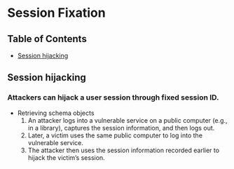 # Session Fixation

## Table of Contents
- [Session hijacking](#session-hijacking)

## Session hijacking

### Attackers can hijack a user session through fixed session ID.

- Retrieving schema objects
  1. An attacker logs into a vulnerable service on a public computer (e.g., in a library), captures the session information, and then logs out.
  2. Later, a victim uses the same public computer to log into the vulnerable service.
  3. The attacker then uses the session information recorded earlier to hijack the victim’s session.